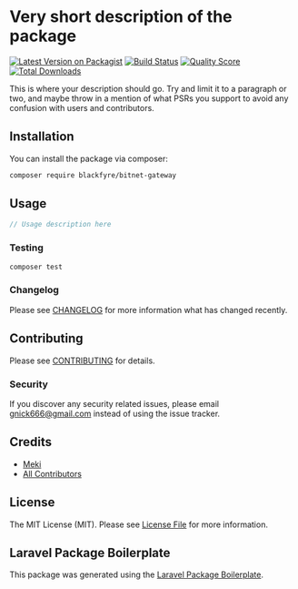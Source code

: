 # Very short description of the package

[![Latest Version on Packagist](https://img.shields.io/packagist/v/blackfyre/bitnet-gateway.svg?style=flat-square)](https://packagist.org/packages/blackfyre/bitnet-gateway)
[![Build Status](https://img.shields.io/travis/blackfyre/bitnet-gateway/master.svg?style=flat-square)](https://travis-ci.org/blackfyre/bitnet-gateway)
[![Quality Score](https://img.shields.io/scrutinizer/g/blackfyre/bitnet-gateway.svg?style=flat-square)](https://scrutinizer-ci.com/g/blackfyre/bitnet-gateway)
[![Total Downloads](https://img.shields.io/packagist/dt/blackfyre/bitnet-gateway.svg?style=flat-square)](https://packagist.org/packages/blackfyre/bitnet-gateway)

This is where your description should go. Try and limit it to a paragraph or two, and maybe throw in a mention of what PSRs you support to avoid any confusion with users and contributors.

## Installation

You can install the package via composer:

```bash
composer require blackfyre/bitnet-gateway
```

## Usage

``` php
// Usage description here
```

### Testing

``` bash
composer test
```

### Changelog

Please see [CHANGELOG](CHANGELOG.md) for more information what has changed recently.

## Contributing

Please see [CONTRIBUTING](CONTRIBUTING.md) for details.

### Security

If you discover any security related issues, please email gnick666@gmail.com instead of using the issue tracker.

## Credits

- [Meki](https://github.com/blackfyre)
- [All Contributors](../../contributors)

## License

The MIT License (MIT). Please see [License File](LICENSE.md) for more information.

## Laravel Package Boilerplate

This package was generated using the [Laravel Package Boilerplate](https://laravelpackageboilerplate.com).